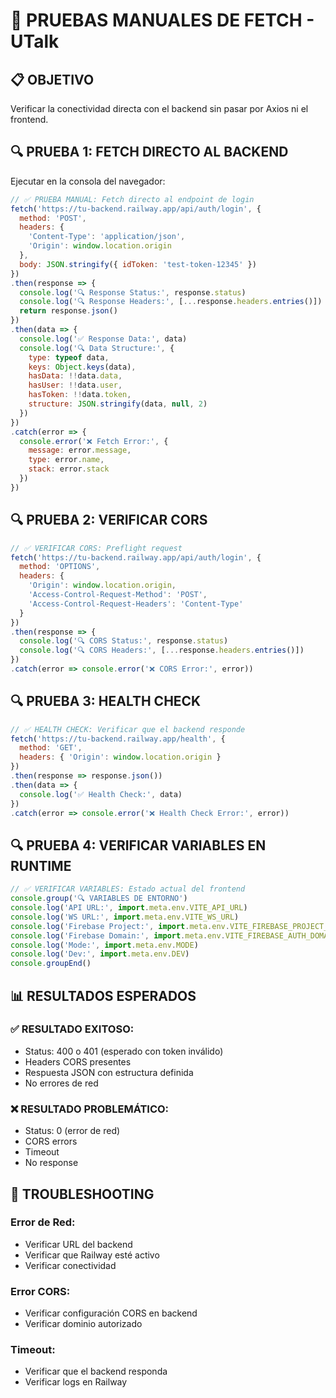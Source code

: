 # 🧪 **PRUEBAS MANUALES DE FETCH - UTalk**

## **📋 OBJETIVO**
Verificar la conectividad directa con el backend sin pasar por Axios ni el frontend.

## **🔍 PRUEBA 1: FETCH DIRECTO AL BACKEND**

Ejecutar en la consola del navegador:

```javascript
// ✅ PRUEBA MANUAL: Fetch directo al endpoint de login
fetch('https://tu-backend.railway.app/api/auth/login', {
  method: 'POST',
  headers: { 
    'Content-Type': 'application/json',
    'Origin': window.location.origin
  },
  body: JSON.stringify({ idToken: 'test-token-12345' })
})
.then(response => {
  console.log('🔍 Response Status:', response.status)
  console.log('🔍 Response Headers:', [...response.headers.entries()])
  return response.json()
})
.then(data => {
  console.log('✅ Response Data:', data)
  console.log('🔍 Data Structure:', {
    type: typeof data,
    keys: Object.keys(data),
    hasData: !!data.data,
    hasUser: !!data.user,
    hasToken: !!data.token,
    structure: JSON.stringify(data, null, 2)
  })
})
.catch(error => {
  console.error('❌ Fetch Error:', {
    message: error.message,
    type: error.name,
    stack: error.stack
  })
})
```

## **🔍 PRUEBA 2: VERIFICAR CORS**

```javascript
// ✅ VERIFICAR CORS: Preflight request
fetch('https://tu-backend.railway.app/api/auth/login', {
  method: 'OPTIONS',
  headers: { 
    'Origin': window.location.origin,
    'Access-Control-Request-Method': 'POST',
    'Access-Control-Request-Headers': 'Content-Type'
  }
})
.then(response => {
  console.log('🔍 CORS Status:', response.status)
  console.log('🔍 CORS Headers:', [...response.headers.entries()])
})
.catch(error => console.error('❌ CORS Error:', error))
```

## **🔍 PRUEBA 3: HEALTH CHECK**

```javascript
// ✅ HEALTH CHECK: Verificar que el backend responde
fetch('https://tu-backend.railway.app/health', {
  method: 'GET',
  headers: { 'Origin': window.location.origin }
})
.then(response => response.json())
.then(data => {
  console.log('✅ Health Check:', data)
})
.catch(error => console.error('❌ Health Check Error:', error))
```

## **🔍 PRUEBA 4: VERIFICAR VARIABLES EN RUNTIME**

```javascript
// ✅ VERIFICAR VARIABLES: Estado actual del frontend
console.group('🔍 VARIABLES DE ENTORNO')
console.log('API URL:', import.meta.env.VITE_API_URL)
console.log('WS URL:', import.meta.env.VITE_WS_URL)
console.log('Firebase Project:', import.meta.env.VITE_FIREBASE_PROJECT_ID)
console.log('Firebase Domain:', import.meta.env.VITE_FIREBASE_AUTH_DOMAIN)
console.log('Mode:', import.meta.env.MODE)
console.log('Dev:', import.meta.env.DEV)
console.groupEnd()
```

## **📊 RESULTADOS ESPERADOS**

### **✅ RESULTADO EXITOSO:**
- Status: 400 o 401 (esperado con token inválido)
- Headers CORS presentes
- Respuesta JSON con estructura definida
- No errores de red

### **❌ RESULTADO PROBLEMÁTICO:**
- Status: 0 (error de red)
- CORS errors
- Timeout
- No response

## **🚨 TROUBLESHOOTING**

### **Error de Red:**
- Verificar URL del backend
- Verificar que Railway esté activo
- Verificar conectividad

### **Error CORS:**
- Verificar configuración CORS en backend
- Verificar dominio autorizado

### **Timeout:**
- Verificar que el backend responda
- Verificar logs en Railway 